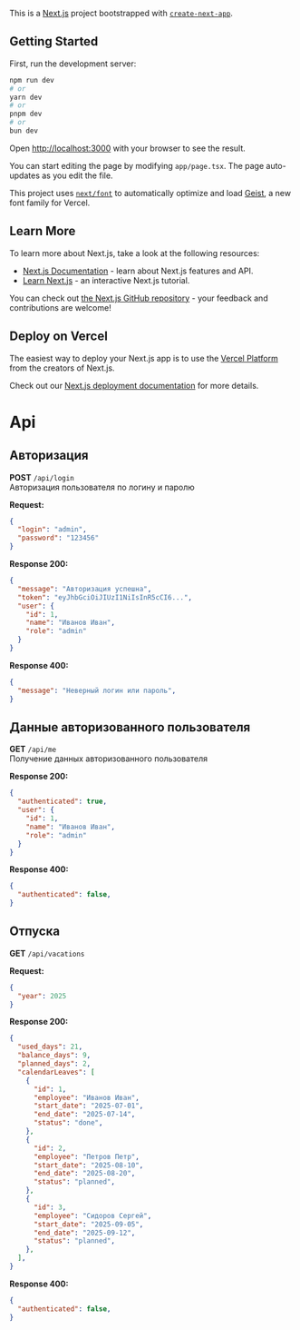 This is a [Next.js](https://nextjs.org) project bootstrapped with [`create-next-app`](https://nextjs.org/docs/app/api-reference/cli/create-next-app).

## Getting Started

First, run the development server:

```bash
npm run dev
# or
yarn dev
# or
pnpm dev
# or
bun dev
```

Open [http://localhost:3000](http://localhost:3000) with your browser to see the result.

You can start editing the page by modifying `app/page.tsx`. The page auto-updates as you edit the file.

This project uses [`next/font`](https://nextjs.org/docs/app/building-your-application/optimizing/fonts) to automatically optimize and load [Geist](https://vercel.com/font), a new font family for Vercel.

## Learn More

To learn more about Next.js, take a look at the following resources:

- [Next.js Documentation](https://nextjs.org/docs) - learn about Next.js features and API.
- [Learn Next.js](https://nextjs.org/learn) - an interactive Next.js tutorial.

You can check out [the Next.js GitHub repository](https://github.com/vercel/next.js) - your feedback and contributions are welcome!

## Deploy on Vercel

The easiest way to deploy your Next.js app is to use the [Vercel Platform](https://vercel.com/new?utm_medium=default-template&filter=next.js&utm_source=create-next-app&utm_campaign=create-next-app-readme) from the creators of Next.js.

Check out our [Next.js deployment documentation](https://nextjs.org/docs/app/building-your-application/deploying) for more details.

# Api
## Авторизация

**POST** `/api/login`  
Авторизация пользователя по логину и паролю

**Request:**
```json
{
  "login": "admin",
  "password": "123456"
}
```

**Response 200:**
```json
{
  "message": "Авторизация успешна",
  "token": "eyJhbGciOiJIUzI1NiIsInR5cCI6...",
  "user": {
    "id": 1,
    "name": "Иванов Иван",
    "role": "admin"
  }
}
```

**Response 400:**
```json
{
  "message": "Неверный логин или пароль",
}
```

## Данные авторизованного пользователя

**GET** `/api/me`  
Получение данных авторизованного пользователя

**Response 200:**
```json
{
  "authenticated": true,
  "user": {
    "id": 1,
    "name": "Иванов Иван",
    "role": "admin"
  }
}
```

**Response 400:**
```json
{
  "authenticated": false,
}
```

## Отпуска

**GET** `/api/vacations`  

**Request:**
```json
{
  "year": 2025
}
```

**Response 200:**
```json
{
  "used_days": 21,
  "balance_days": 9,
  "planned_days": 2,
  "calendarLeaves": [
    {
      "id": 1,
      "employee": "Иванов Иван",
      "start_date": "2025-07-01",
      "end_date": "2025-07-14",
      "status": "done",
    },
    {
      "id": 2,
      "employee": "Петров Петр",
      "start_date": "2025-08-10",
      "end_date": "2025-08-20",
      "status": "planned",
    },
    {
      "id": 3,
      "employee": "Сидоров Сергей",
      "start_date": "2025-09-05",
      "end_date": "2025-09-12",
      "status": "planned",
    },
  ],
}
```

**Response 400:**
```json
{
  "authenticated": false,
}
```